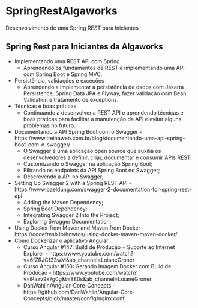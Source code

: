 # SpringRestAlgaworks
Desenvolvimento de uma Spring REST para Iniciantes
## Spring Rest para Iniciantes da Algaworks
<ul>
     <li>Implementando uma REST API com Spring
          <ul>
               <li>Aprendendo os fundamentos de REST e implementando uma API com Spring Boot e Spring MVC.</li>
          </ul>
     </li>
     <li>Persistência, validações e exceções
          <ul>
               <li>Aprendendo a implementar a persistência de dados com Jakarta Persistence, Spring Data JPA e Flyway, fazer validação com Bean Validation e tratamento de exceptions.</li>
          </ul>
     </li>
     <li>Técnicas e boas práticas
          <ul>
               <li>Continuando a desenvolver a REST API e aprendendo técnicas e boas práticas para facilitar a manutenção da API e evitar alguns problemas no futuro.</li>
          </ul>
	</li>
     <li>Documentando a API Spring Boot com o Swagger - https://www.treinaweb.com.br/blog/documentando-uma-api-spring-boot-com-o-swagger/
          <ul>
               <li>O Swagger é uma aplicação open source que auxilia os desenvolvedores a definir, criar, documentar e consumir APIs REST;</li>
	       <li>Customizando o Swagger na aplicação Spring Boot;</li>
	       <li>Filtrando os endpoints da API Spring Boot no Swagger;</li>
	       <li>Descrevendo a API no Swagger;</li>
          </ul>
     </li>
     <li>Setting Up Swagger 2 with a Spring REST API - https://www.baeldung.com/swagger-2-documentation-for-spring-rest-api
          <ul>
               <li>Adding the Maven Dependency;</li>
	       <li>Spring Boot Dependency;</li>
	       <li>Integrating Swagger 2 Into the Project;</li>
	       <li>Exploring Swagger Documentation;</li>
          </ul>
     </li>
     <li>Using Docker from Maven and Maven from Docker - https://codefresh.io/howtos/using-docker-maven-maven-docker/</li>
     <li>Como Dockerizar o aplicativo Angular
          <ul>
               <li>Curso Angular #147: Build de Produção + Suporte ao Internet Explorer - https://www.youtube.com/watch?v=6fZRJCf33wM&ab_channel=LoianeGroner</li>
	       <li>Curso Angular #150: Gerando Imagem Docker com Build de Produção - https://www.youtube.com/watch?v=iPazv9x7g0g&t=880s&ab_channel=LoianeGroner</li>
	       <li>DanWahlin/Angular-Core-Concepts - https://github.com/DanWahlin/Angular-Core-Concepts/blob/master/config/nginx.conf</li>
          </ul>
     </li>
</ul>
